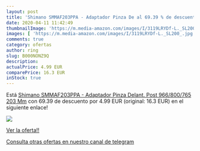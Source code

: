 ```yaml
---
layout: post
title: 'Shimano SMMAF203PPA - Adaptador Pinza De al 69.39 % de descuento'
date: 2020-04-11 11:42:49
thumbnailImage: 'https://m.media-amazon.com/images/I/3119LRYDf-L._SL200_.jpg'
images: [ 'https://m.media-amazon.com/images/I/3119LRYDf-L._SL200_.jpg' ]
comments: true
category: ofertas
author: ring
slug: B000NONZ9Q
description:
actualPrice: 4.99 EUR
comparePrice: 16.3 EUR
inStock: true
---
```


Está [Shimano SMMAF203PPA - Adaptador Pinza Delant. Post 966/800/765 203 Mm](https://www.amazon.com/dp/B000NONZ9Q/?tag=redken08-20) con 69.39 de descuento por 4.99 EUR (original: 16.3 EUR) en el siguiente enlace!

[![](https://m.media-amazon.com/images/I/3119LRYDf-L._SL200_.jpg)](https://www.amazon.com/dp/B000NONZ9Q/?tag=redken08-20)

[Ver la oferta!!](https://www.amazon.com/dp/B000NONZ9Q/?tag=redken08-20)

[Consulta otras ofertas en nuestro canal de telegram](https://t.me/s/ofertas25)
